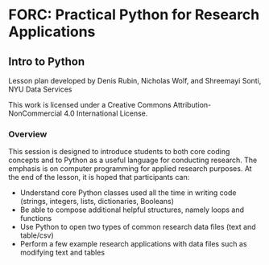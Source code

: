 # FORC: Practical Python for Research Applications
## Intro to Python

Lesson plan developed by Denis Rubin, Nicholas Wolf, and Shreemayi Sonti, NYU Data Services

This work is licensed under a Creative Commons Attribution-NonCommercial 4.0 International License.

### Overview

This session is designed to introduce students to both core coding concepts and to Python as a useful language for conducting research. The emphasis is on computer programming for applied research purposes. At the end of the lesson, it is hoped that participants can:

 - Understand core Python classes used all the time in writing code (strings, integers, lists, dictionaries, Booleans)
 - Be able to compose additional helpful structures, namely loops and functions
 - Use Python to open two types of common research data files (text and table/csv)
 - Perform a few example research applications with data files such as modifying text and tables
